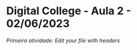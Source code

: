 # **Digital College** - Aula 2 - 02/06/2023
###### Primeira atividade: Edit your file with headers  